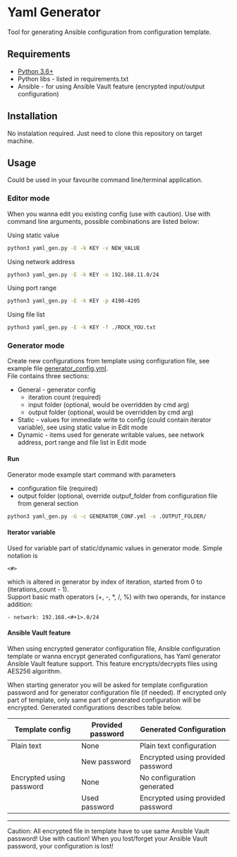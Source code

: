 # Yaml Generator

Tool for generating Ansible configuration from configuration template.  


## Requirements  

* [Python 3.6+](https://www.python.org/downloads/)
* Python libs - listed in requirements.txt
* Ansible - for using Ansible Vault feature (encrypted input/output configuration)

## Installation
No instalation required. Just need to clone this repository on target machine.

## Usage  
Could be used in your favourite command line/terminal application.

### Editor mode  

When you wanna edit you existing config (use with caution). 
Use with command line arguments, possible combinations are listed below:  

Using static value
```sh
python3 yaml_gen.py -E -k KEY -v NEW_VALUE
```

Using network address
```sh
python3 yaml_gen.py -E -k KEY -n 192.168.11.0/24
```

Using port range
```sh
python3 yaml_gen.py -E -k KEY -p 4198-4205
```

Using file list
```sh
python3 yaml_gen.py -E -k KEY -f ./ROCK_YOU.txt
```

### Generator mode  

Create new configurations from template using configuration file, see example file [generator_config.yml](https://github.com/mmatisko/yaml_generator/blob/master/include/generator_config.yml).  
File contains three sections:  
* General - generator config 
  * iteration count (required)
  * input folder (optional, would be overridden by cmd arg)
  * output folder (optional, would be overridden by cmd arg)
* Static - values for immediate write to config (could contain iterator variable), see using static value in Edit mode
* Dynamic - items used for generate writable values, see network address, port range and file list in Edit mode

#### Run
Generator mode example start command with parameters
* configuration file (required)
* output folder (optional, override outpuf_folder from configuration file from general section
```sh
python3 yaml_gen.py -G -c GENERATOR_CONF.yml -o .OUTPUT_FOLDER/
```

#### Iterator variable  
Used for variable part of static/dynamic values in generator mode. Simple notation is 
```http
<#>
```
which is altered in generator by index of iteration, started from 0 to (iterations_count - 1).  
Support basic math operators (+, -, *, /, %) with two operands, for instance addition:
```http
- network: 192.168.<#+1>.0/24
```

#### Ansible Vault feature
When using encrypted generator configuration file, Ansible configuration template or wanna encrypt generated configurations, has Yaml generator Ansible Vault feature support. This feature encrypts/decrypts files using AES256 algorithm. 

When starting generator you will be asked for template configuration password and for generator configuration file (if needed). If encrypted only part of template, only same part of generated configuration will be encrypted. Generated configurations describes table below.

| Template config | Provided password | Generated Configuration |
| ------ | ------ | ------ |
| Plain text | None | Plain text configuration|
| | New password | Encrypted using provided password |
| Encrypted using password | None | No configuration generated | 
| | Used password | Encrypted using provided password |

___
Caution: All encrypted file in template have to use same Ansible Vault password!
Use with caution! When you lost/forget your Ansible Vault password, your configuration is lost!
